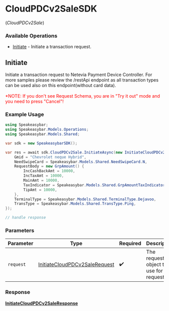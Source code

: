 # CloudPDCv2SaleSDK
(*CloudPDCv2Sale*)

### Available Operations

* [Initiate](#initiate) - Initiate a transaction request.

## Initiate

Initiate a transaction request to Netevia Payment Device Controller. For more samples please review the /restApi endpoint as all transaction types can be used also on this endpoint(without card data). 
<br><br><span style="color:red">*NOTE: If you don't see Request Schema, you are in "Try it out" mode and you need to press "Cancel"!</span>


### Example Usage

```csharp
using Speakeasybar;
using Speakeasybar.Models.Operations;
using Speakeasybar.Models.Shared;

var sdk = new SpeakeasybarSDK();

var res = await sdk.CloudPDCv2Sale.InitiateAsync(new InitiateCloudPDCv2SaleRequest() {
    Gmid = "Chevrolet neque Hybrid",
    NeedSwipeCard = Speakeasybar.Models.Shared.NeedSwipeCard.N,
    RequestBody = new GrpAmount() {
        IncCashBackAmt = 10000,
        IncTaxAmt = 10000,
        MainAmt = 10000,
        TaxIndicator = Speakeasybar.Models.Shared.GrpAmountTaxIndicator.Ntprvd,
        TipAmt = 10000,
    },
    TerminalType = Speakeasybar.Models.Shared.TerminalType.Dejavoo,
    TransType = Speakeasybar.Models.Shared.TransType.Ping,
});

// handle response
```

### Parameters

| Parameter                                                                                 | Type                                                                                      | Required                                                                                  | Description                                                                               |
| ----------------------------------------------------------------------------------------- | ----------------------------------------------------------------------------------------- | ----------------------------------------------------------------------------------------- | ----------------------------------------------------------------------------------------- |
| `request`                                                                                 | [InitiateCloudPDCv2SaleRequest](../../models/operations/InitiateCloudPDCv2SaleRequest.md) | :heavy_check_mark:                                                                        | The request object to use for the request.                                                |


### Response

**[InitiateCloudPDCv2SaleResponse](../../models/operations/InitiateCloudPDCv2SaleResponse.md)**

